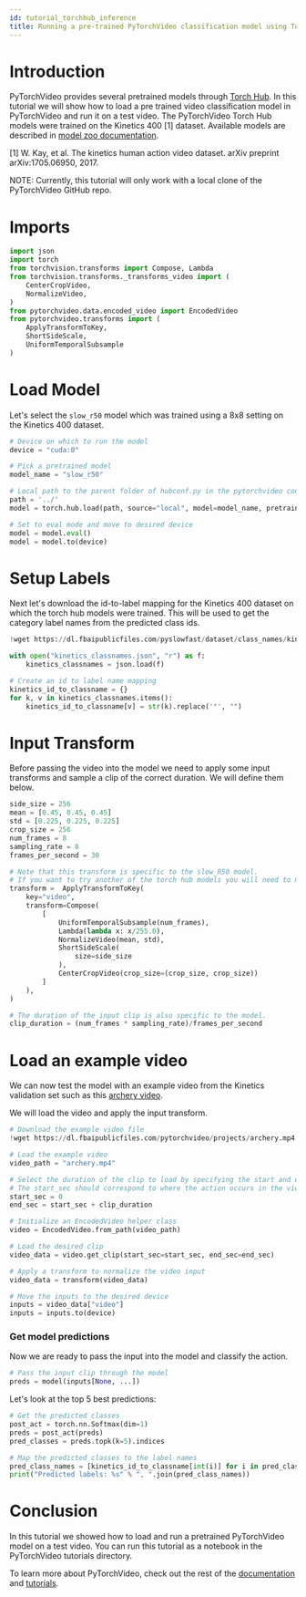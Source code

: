 ```yaml
---
id: tutorial_torchhub_inference
title: Running a pre-trained PyTorchVideo classification model using Torch Hub
---
```


# Introduction

PyTorchVideo provides several pretrained models through [Torch Hub](https://pytorch.org/hub/). In this tutorial we will show how to load a pre trained video classification model in PyTorchVideo and run it on a test video. The PyTorchVideo Torch Hub models were trained on the Kinetics 400 [1] dataset.  Available models are described in [model zoo documentation](https://pytorchvideo.readthedocs.io/en/latest/model_zoo.html).

[1] W. Kay, et al. The kinetics human action video dataset. arXiv preprint arXiv:1705.06950, 2017.

NOTE: Currently, this tutorial will only work with a local clone of the PyTorchVideo GitHub repo.

# Imports

```python
import json
import torch
from torchvision.transforms import Compose, Lambda
from torchvision.transforms._transforms_video import (
    CenterCropVideo,
    NormalizeVideo,
)
from pytorchvideo.data.encoded_video import EncodedVideo
from pytorchvideo.transforms import (
    ApplyTransformToKey,
    ShortSideScale,
    UniformTemporalSubsample
)
```

# Load Model

Let's select the `slow_r50` model which was trained using a 8x8 setting on the Kinetics 400 dataset.

```python
# Device on which to run the model
device = "cuda:0"

# Pick a pretrained model
model_name = "slow_r50"

# Local path to the parent folder of hubconf.py in the pytorchvideo codebase
path = '../'
model = torch.hub.load(path, source="local", model=model_name, pretrained=True)

# Set to eval mode and move to desired device
model = model.eval()
model = model.to(device)
```

# Setup Labels

Next let's download the id-to-label mapping for the Kinetics 400 dataset on which the torch hub models were trained. This will be used to get the category label names from the predicted class ids.

```python
!wget https://dl.fbaipublicfiles.com/pyslowfast/dataset/class_names/kinetics_classnames.json
```

```python
with open("kinetics_classnames.json", "r") as f:
    kinetics_classnames = json.load(f)

# Create an id to label name mapping
kinetics_id_to_classname = {}
for k, v in kinetics_classnames.items():
    kinetics_id_to_classname[v] = str(k).replace('"', "")
```

# Input Transform

Before passing the video into the model we need to apply some input transforms and sample a clip of the correct duration. We will define them below.

```python
side_size = 256
mean = [0.45, 0.45, 0.45]
std = [0.225, 0.225, 0.225]
crop_size = 256
num_frames = 8
sampling_rate = 8
frames_per_second = 30

# Note that this transform is specific to the slow_R50 model.
# If you want to try another of the torch hub models you will need to modify this transform
transform =  ApplyTransformToKey(
    key="video",
    transform=Compose(
        [
            UniformTemporalSubsample(num_frames),
            Lambda(lambda x: x/255.0),
            NormalizeVideo(mean, std),
            ShortSideScale(
                size=side_size
            ),
            CenterCropVideo(crop_size=(crop_size, crop_size))
        ]
    ),
)

# The duration of the input clip is also specific to the model.
clip_duration = (num_frames * sampling_rate)/frames_per_second
```

# Load an example video
We can now test the model with an example video from the Kinetics validation set such as this [archery video](https://www.youtube.com/watch?v=3and4vWkW4s).

We will load the video and apply the input transform.


```python
# Download the example video file
!wget https://dl.fbaipublicfiles.com/pytorchvideo/projects/archery.mp4
```

```python
# Load the example video
video_path = "archery.mp4"

# Select the duration of the clip to load by specifying the start and end duration
# The start_sec should correspond to where the action occurs in the video
start_sec = 0
end_sec = start_sec + clip_duration

# Initialize an EncodedVideo helper class
video = EncodedVideo.from_path(video_path)

# Load the desired clip
video_data = video.get_clip(start_sec=start_sec, end_sec=end_sec)

# Apply a transform to normalize the video input
video_data = transform(video_data)

# Move the inputs to the desired device
inputs = video_data["video"]
inputs = inputs.to(device)
```

### Get model predictions

Now we are ready to pass the input into the model and classify the action.

```python
# Pass the input clip through the model
preds = model(inputs[None, ...])
```

Let's look at the top 5 best predictions:

```python
# Get the predicted classes
post_act = torch.nn.Softmax(dim=1)
preds = post_act(preds)
pred_classes = preds.topk(k=5).indices

# Map the predicted classes to the label names
pred_class_names = [kinetics_id_to_classname[int(i)] for i in pred_classes[0]]
print("Predicted labels: %s" % ", ".join(pred_class_names))
```

# Conclusion

In this tutorial we showed how to load and run a pretrained PyTorchVideo model on a test video. You can run this tutorial as a notebook in the PyTorchVideo tutorials directory.

To learn more about PyTorchVideo, check out the rest of the [documentation](https://pytorchvideo.readthedocs.io/en/latest/index.html)  and [tutorials](https://pytorchvideo.org/docs/tutorial_overview).
